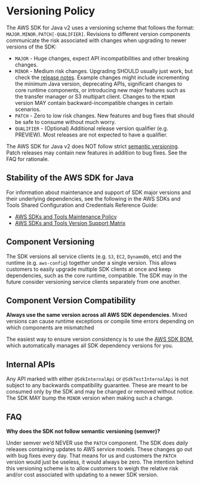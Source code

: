 # Versioning Policy

The AWS SDK for Java v2 uses a versioning scheme that follows the format: `MAJOR.MINOR.PATCH[-QUALIFIER]`. Revisions to different version components communicate the risk associated with changes when upgrading to newer versions of the SDK:

* `MAJOR` - Huge changes, expect API incompatibilities and other breaking changes.
* `MINOR` - Medium risk changes. Upgrading SHOULD usually just work, but check the [release notes](CHANGELOG.md). Example changes might include incrementing the minimum Java version, deprecating APIs, significant changes to core runtime components, or introducing new major features such as the transfer manager or S3 multipart client. Changes to the `MINOR` version MAY contain backward-incompatible changes in certain scenarios.
* `PATCH` - Zero to low risk changes. New features and bug fixes that should be safe to consume without much worry.
* `QUALIFIER` - (Optional) Additional release version qualifier (e.g. PREVIEW). Most releases are not expected to have a qualifier.

The AWS SDK for Java v2 does NOT follow strict [semantic versioning](https://semver.org/). Patch releases may contain new features in addition to bug fixes. See the FAQ for rationale.

## Stability of the AWS SDK for Java

For information about maintenance and support of SDK major versions and their underlying dependencies, see the
following in the AWS SDKs and Tools Shared Configuration and Credentials Reference Guide:

* [AWS SDKs and Tools Maintenance Policy](https://docs.aws.amazon.com/credref/latest/refdocs/maint-policy.html)
* [AWS SDKs and Tools Version Support Matrix](https://docs.aws.amazon.com/credref/latest/refdocs/version-support-matrix.html)


## Component Versioning

The SDK versions all service clients (e.g. `S3`, `EC2`, `DynamoDb`, etc) and the runtime (e.g. `aws-config`) together under a single version. This allows customers to easily upgrade multiple SDK clients at once and keep dependencies, such as the core runtime, compatible. The SDK may in the future consider versioning service clients separately from one another.

## Component Version Compatibility
**Always use the same version across all AWS SDK dependencies**. Mixed versions can cause runtime exceptions or compile time errors depending on which components are mismatched

The easiest way to ensure version consistency is to use the [AWS SDK BOM](https://github.com/aws/aws-sdk-java-v2/?tab=readme-ov-file#importing-the-bom), which automatically manages all SDK dependency versions for you.


## Internal APIs

Any API marked with either `@SdkInternalApi` or `@SdkTestInternalApi` is not subject to any backwards compatibility guarantee. These are meant to be consumed only by the SDK and may be changed or removed without notice. The SDK MAY bump the `MINOR` version when making such a change.

## FAQ

**Why does the SDK not follow semantic versioning (semver)?**

Under semver we’d NEVER use the `PATCH` component. The SDK does *daily* releases containing updates to AWS service models. These changes go out with bug fixes every day. That means for us and customers the `PATCH` version would just be useless, it would always be zero. The intention behind this versioning scheme is to allow customers to weigh the relative risk and/or cost associated with updating to a newer SDK version.
